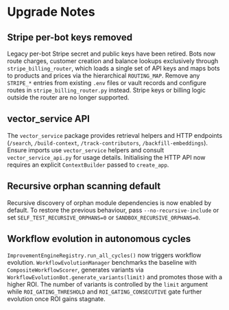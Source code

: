 # Upgrade Notes

## Stripe per-bot keys removed

Legacy per-bot Stripe secret and public keys have been retired. Bots now route
charges, customer creation and balance lookups exclusively through
`stripe_billing_router`, which loads a single set of API keys and maps bots to
products and prices via the hierarchical `ROUTING_MAP`. Remove any `STRIPE_*`
entries from existing `.env` files or vault records and configure routes in
`stripe_billing_router.py` instead.  Stripe keys or billing logic outside the
router are no longer supported.

## vector_service API

The `vector_service` package provides retrieval helpers and HTTP endpoints
(`/search`, `/build-context`, `/track-contributors`,
`/backfill-embeddings`). Ensure imports use `vector_service` helpers and
consult `vector_service_api.py` for usage details. Initialising the HTTP API
now requires an explicit `ContextBuilder` passed to `create_app`.

## Recursive orphan scanning default

Recursive discovery of orphan module dependencies is now enabled by default.
To restore the previous behaviour, pass `--no-recursive-include` or set
`SELF_TEST_RECURSIVE_ORPHANS=0` or `SANDBOX_RECURSIVE_ORPHANS=0`.

## Workflow evolution in autonomous cycles

`ImprovementEngineRegistry.run_all_cycles()` now triggers workflow evolution.
`WorkflowEvolutionManager` benchmarks the baseline with
`CompositeWorkflowScorer`, generates variants via
`WorkflowEvolutionBot.generate_variants(limit)` and promotes those with a higher
ROI. The number of variants is controlled by the `limit` argument while
`ROI_GATING_THRESHOLD` and `ROI_GATING_CONSECUTIVE` gate further evolution once
ROI gains stagnate.
